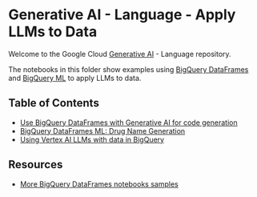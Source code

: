 # Generative AI - Language - Apply LLMs to Data

Welcome to the Google Cloud [Generative AI](https://cloud.google.com/ai/generative-ai/)  - Language repository.

The notebooks in this folder show examples using [BigQuery DataFrames](https://cloud.google.com/python/docs/reference/bigframes/latest) and [BigQuery ML](https://cloud.google.com/bigquery/docs/bqml-introduction) to apply LLMs to data.

## Table of Contents
- [Use BigQuery DataFrames with Generative AI for code generation](bigquery_dataframes_llm_code_generation.ipynb)
- [BigQuery DataFrames ML: Drug Name Generation](bigquery_dataframes_ml_drug_name_generation.ipynb)
- [Using Vertex AI LLMs with data in BigQuery](bigquery_ml_llm.ipynb)

## Resources
- [More BigQuery DataFrames notebooks samples](https://github.com/googleapis/python-bigquery-dataframes/tree/main/notebooks)